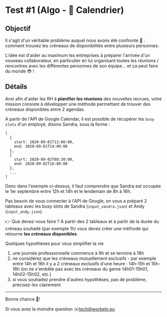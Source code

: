 # Test #1 (Algo - 📆 Calendrier)

## Objectif
Il s'agit d'un véritable problème auquel nous avons été confronté 🤔 : comment trouvez les créneaux de disponibilités entre plusieurs personnes.

L'idée est d'aider au maximum les entreprises à préparer l'arrivée d'un nouveau collaborateur, en particulier en lui organisant toutes les réunions / rencontres avec les différentes personnes de son équipe... et ça peut faire du monde 😳 !


## Détails
Ansi afin d'aider les RH à **planifier les réunions** des nouvelles recrues, votre mission consiste à développer une méthode permettant de trouver des créneaux disponibles entre 2 agendas.

A partir de l'API de Google Calendar, il est possible de récupérer les `busy slots` d'un employé, disons Sandra, sous la forme :
```
[
  {
    start: 2020-09-01T12:00:00,
    end: 2020-09-01T14:00:00
  },
  {
    start: 2020-09-02T08:30:00,
    end: 2020-09-02T16:00:00
  },
  ...
]
```
Donc dans l'exemple ci-dessus, il faut comprendre que Sandra est occupée le 1er septembre entre 12h et 14h et le lendemain de 8h à 16h.

Pas besoin de vous connecter à l'API de Google, on vous a préparé 2 tableaux avec les busy slots de Sandra (`input_sandra.json`) et Andy (`input_andy.json`).

👉 Que devez-vous faire ?
A partir des 2 tableaux et à partir de la durée du créneau souhaité (par exemple 1h) vous devez créer une méthode qui retourne **les créneaux disponibles**.

Quelques hypothèses pour vous simplifier la vie
1. une journée professionnelle commence à 9h et se termine à 18h
2. ne considérez que les créneaux mutuellement exclusifs - par exemple entre 14h et 16h il y a 2 créneaux exclusifs d'une heure : 14h-15h et 15h-16h (on ne s'embête pas avec les créneaux du genre 14h01-15h01, 14h02-15h02, etc.)
3. si vous souhaitez prendre d'autres hypothèses, pas de problème, précisez-les clairement


---
Bonne chance 💪!

Si vous avez la moindre question ✉️tech@workelo.eu
